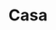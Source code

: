 ---
git: https://github.com/GluuFederation/casa
logohandle: gluu_casa
sort: casa
title: Casa
website: https://casa.gluu.org/
---